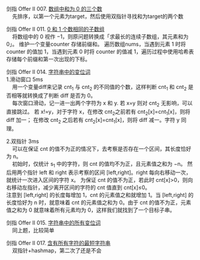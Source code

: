 剑指 Offer II 007. [数组中和为 0 的三个数](https://leetcode-cn.com/problems/1fGaJU/)  
&nbsp;&nbsp;&nbsp;&nbsp;先排序，以第一个元素为target，然后使用双指针寻找和为target的两个数

剑指 Offer II 011. [0 和 1 个数相同的子数组](https://leetcode-cn.com/problems/A1NYOS/)  
&nbsp;&nbsp;&nbsp;&nbsp;将数组中的 0 视作 −1，则原问题转换成「求最长的连续子数组，其元素和为 0」。 维护一个变量counter 存储前缀和。
遍历数组nums，当遇到元素 1 时将 counter 的值加 1，当遇到元素 0 时将 counter 的值减 1，遍历过程中使用哈希表存储每个前缀和第一次出现的下标。

剑指 Offer II 014. [字符串中的变位词](https://leetcode-cn.com/problems/MPnaiL/)     
1.滑动窗口 5ms  
&nbsp;&nbsp;&nbsp;&nbsp;用一个变量diff来记录 cnt<sub>1</sub> 与 cnt<sub>2</sub> 的不同值的个数，这样判断 cnt<sub>1</sub>
和 cnt<sub>2</sub> 是否相等就转换成了判断 diff 是否为 0。  
&nbsp;&nbsp;&nbsp;&nbsp;每次窗口滑动，记一进一出两个字符为 x 和 y. 若 x=y 则对 cnt<sub>2</sub> 无影响，可以直接跳过。
若 x!=y，对于字符 x，在修改 cnt<sub>2</sub>之前若有 cnt<sub>2</sub>[x]=cnt<sub>1</sub>[x]，则将 diff 加一；
在修改 cnt<sub>2</sub> 之后若有 cnt<sub>2</sub>[x]=cnt<sub>1</sub>[x]，则将 diff 减一。字符 y 同理。

2.双指针 3ms  
&nbsp;&nbsp;&nbsp;&nbsp;可以在保证 cnt 的值不为正的情况下，去考察是否存在一个区间，其长度恰好为 n。  
&nbsp;&nbsp;&nbsp;&nbsp;初始时，仅统计 s<sub>1</sub> 中的字符，则 cnt 的值均不为正，且元素值之和为 −n。
然后用两个指针 left 和 right 表示考察的区间 [left,right]。right 每向右移动一次，就统计一次进入区间的字符 x。
为保证 cnt 的值不为正，若此时 cnt[x]>0，则向右移动左指针，减少离开区间的字符的 cnt 值直到 cnt[x]≤0。  
注意到 [left,right] 的长度每增加 1，cnt 的元素值之和就增加 1。当 [left,right] 的长度恰好为 n 时，就意味着
cnt 的元素值之和为 0。由于 cnt 的值不为正，元素值之和为 0 就意味着所有元素均为 0，这样我们就找到了一个目标子串。
                        
剑指 Offer II 015. [字符串中的所有变位词](https://leetcode-cn.com/problems/VabMRr/)    
&nbsp;&nbsp;&nbsp;&nbsp;同上题，比较简单

剑指 Offer II 017. [含有所有字符的最短字符串](https://leetcode-cn.com/problems/M1oyTv/)  
&nbsp;&nbsp;&nbsp;&nbsp;双指针+hashmap，第二次了还是不会